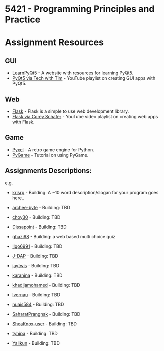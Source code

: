 # 5421 - Programming Principles and Practice


Assignment Resources
======================

## GUI

* [LearnPyQt5](https://www.learnpyqt.com/) - A website with resources for learning PyQt5.
* [PyQt5 via Tech with Tim](https://www.youtube.com/watch?v=Vde5SH8e1OQ&list=PLzMcBGfZo4-lB8MZfHPLTEHO9zJDDLpYj) - YouTube playlist on creating GUI apps with PyQt5.

## Web
* [Flask](https://flask.palletsprojects.com/en/1.1.x/quickstart/) - Flask is a simple to use web development library.
* [Flask via Corey Schafer](https://www.youtube.com/watch?v=MwZwr5Tvyxo&list=PL-osiE80TeTs4UjLw5MM6OjgkjFeUxCYH) - YouTube video playlist on creating web apps with Flask.

## Game
* [Pyxel](https://github.com/kitao/pyxel) - A retro game engine for Python.
* [PyGame](https://realpython.com/pygame-a-primer/) - Tutorial on using PyGame.


## Assignments Descriptions:
e.g.
* [krisrp](https://github.com/krisrp) - Building: A ~10 word description/slogan for your program goes here.. 

* [archee-byte](https://github.com/archee-byte) - Building: TBD
* [choy30](https://github.com/choy30) - Building: TBD
* [Dissapoint](https://github.com/Dissapoint) - Building: TBD
* [ghazi98](https://github.com/ghazi98) - Building: a web based multi choice quiz
* [Ilgo6991](https://github.com/Ilgo6991) - Building: TBD
* [J-DAP](https://github.com/J-DAP) - Building: TBD
* [jaytwis](https://github.com/jaytwis) - Building: TBD
* [karanina](https://github.com/karanina) - Building: TBD
* [khadijamohamed](https://github.com/khadijamohamed) - Building: TBD
* [lvernau](https://github.com/lvernau) - Building: TBD
* [nuais584](https://github.com/nuais584) - Building: TBD
* [SaharatPrangnak](https://github.com/SaharatPrangnak) - Building: TBD
* [SheaKnox-user](https://github.com/SheaKnox-user) - Building: TBD
* [tyhipa](https://github.com/tyhipa) - Building: TBD
* [Yalikun](https://github.com/Yalikun) - Building: TBD


